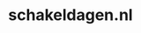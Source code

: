 ---
layout: post
title: "schakeldagen.nl"
internal_url: "/dutchgov/schakeldagen.nl.html"
subdomains_count: 2
all_subdomains_count: 2
urls_count: 2
ssl_rank: 0
http_rank: 85
url_link: /data/schakeldagen.nl/urls.txt
all_subdomains_link: /data/schakeldagen.nl/all_subdomains.txt
subdomains_link: /data/schakeldagen.nl/subdomains.txt
categories: dutchgov
---